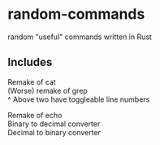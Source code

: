 # random-commands
random "useful" commands written in Rust


## Includes

Remake of   cat  
(Worse) remake of   grep  
^ Above two have toggleable line numbers

Remake of echo  
Binary to decimal converter  
Decimal to binary converter
